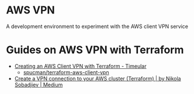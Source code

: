 # AWS VPN

A development environment to experiment with the AWS client VPN service

# Guides on AWS VPN with Terraform

- [Creating an AWS Client VPN with Terraform - Timeular](https://timeular.com/blog/creating-an-aws-client-vpn-with-terraform/)
	- [spucman/terraform-aws-client-vpn](https://github.com/spucman/terraform-aws-client-vpn/tree/main)
- [Create a VPN connection to your AWS cluster (Terraform) | by Nikola Sobadjiev | Medium](https://medium.com/@n.sobadjiev_2847/create-a-vpn-connection-to-your-aws-cluster-terraform-deccbfcbfa1d)
